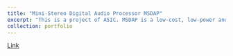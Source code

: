 ```yaml
---
title: "Mini-Stereo Digital Audio Processor MSDAP"
excerpt: "This is a project of ASIC. MSDAP is a low-cost, low-power and application specific mini stereo digital audio processor used in a hearing aid. The main function of this processor is a two-channel, 256 order, finite impulse response (FIR) digital filter. It receives 16 bits voice data(sampled at 50 kHz) and computes the FIR result at the speed of 25.MHz.<br/><img src='/images/Physical Design Layout.png'>"
collection: portfolio
---
```


[Link](https://github.com/abdelazeem201/Systolic-array-implementation-in-RTL-for-TPU)
